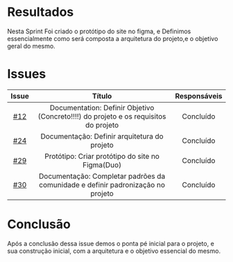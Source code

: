# Resultados

Nesta Sprint Foi criado o protótipo do site no figma, e Definimos essencialmente como será composta a arquitetura do projeto,e o objetivo geral do mesmo.

# Issues

|                          Issue                           |              Título               |                    Responsáveis                     |
| :------------------------------------------------------: | :-------------------------------: | :-------------------------------------------------: |
| [#12](https://github.com/unb-mds/2023-2-Squad05/issues/12) |      Documentation: Definir Objetivo (Concreto!!!!) do projeto e os requisitos do projeto     | Concluído |
| [#24](https://github.com/unb-mds/2023-2-Squad05/issues/24) | Documentação: Definir arquitetura do projeto  | Concluído|
| [#29](https://github.com/unb-mds/2023-2-Squad05/issues/29) |   Protótipo: Criar protótipo do site no Figma(Duo)  | Concluído |
| [#30](https://github.com/unb-mds/2023-2-Squad05/issues/30) | Documentação: Completar padrões da comunidade e definir padronização no projeto      | Concluído |

# Conclusão

Após a conclusão dessa issue demos o ponta pé inicial para o projeto, e sua construção inicial, com a arquitetura e o objetivo essencial do mesmo.